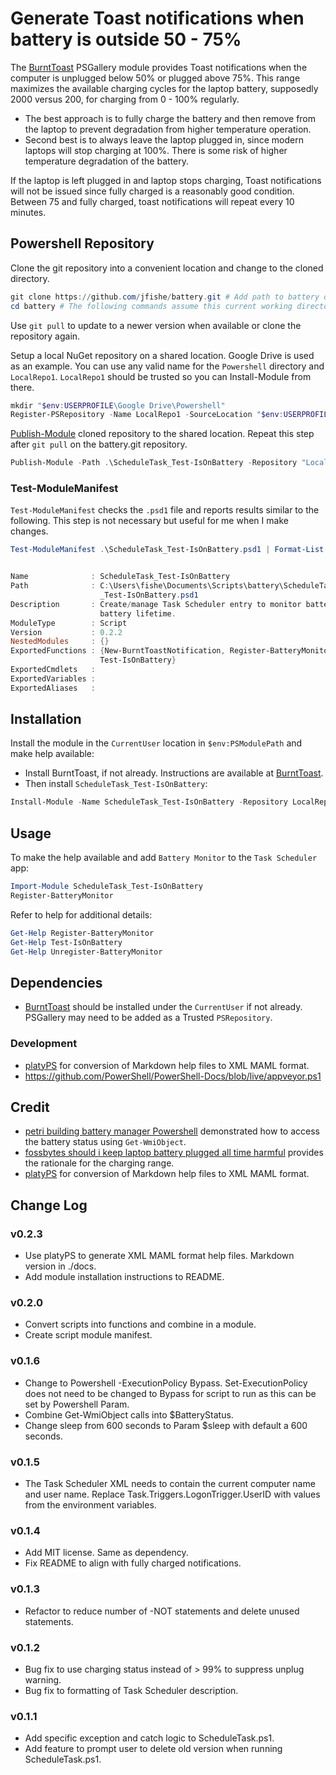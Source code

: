 # Generate Toast notifications when battery is outside 50 - 75%

The [BurntToast](https://www.Powershellgallery.com/packages/BurntToast)
PSGallery module provides Toast notifications when the computer is unplugged
below 50% or plugged above 75%. This range maximizes the available charging
cycles for the laptop battery, supposedly 2000 versus 200, for charging from
0 - 100% regularly.

* The best approach is to fully charge the battery and then remove from the
  laptop to prevent degradation from higher temperature operation.
* Second best is to always leave the laptop plugged in, since modern laptops
  will stop charging at 100%. There is some risk of higher temperature
  degradation of the battery.

If the laptop is left plugged in and laptop stops charging, Toast notifications
will not be issued since fully charged is a reasonably good condition. Between
75 and fully charged, toast notifications will repeat every 10 minutes.

## Powershell Repository

Clone the git repository into a convenient location and change to the cloned directory.

```Powershell
git clone https://github.com/jfishe/battery.git # Add path to battery destination if desired.
cd battery # The following commands assume this current working directory.
```

Use `git pull` to update to a newer version when available or clone the
repository again.

Setup a local NuGet repository on a shared location. Google Drive is used as an
example. You can use any valid name for the `Powershell` directory and
`LocalRepo1`. `LocalRepo1` should be trusted so you can Install-Module from
there.

```Powershell
mkdir "$env:USERPROFILE\Google Drive\Powershell"
Register-PSRepository -Name LocalRepo1 -SourceLocation "$env:USERPROFILE\Google Drive\Powershell" -InstallationPolicy Trusted
```

[Publish-Module](http://go.microsoft.com/fwlink/?LinkId=821666) cloned
repository to the shared location. Repeat this step after `git pull` on the
battery.git repository.

```Powershell
Publish-Module -Path .\ScheduleTask_Test-IsOnBattery -Repository "LocalRepo1"
```

### Test-ModuleManifest

`Test-ModuleManifest` checks the `.psd1` file and reports results similar to
the following. This step is not necessary but useful for me when I make
changes.

```Powershell
Test-ModuleManifest .\ScheduleTask_Test-IsOnBattery.psd1 | Format-List -Force


Name              : ScheduleTask_Test-IsOnBattery
Path              : C:\Users\fishe\Documents\Scripts\battery\ScheduleTask_Test-IsOnBattery\ScheduleTask
                    _Test-IsOnBattery.psd1
Description       : Create/manage Task Scheduler entry to monitor battery charging and maximize
                    battery lifetime.
ModuleType        : Script
Version           : 0.2.2
NestedModules     : {}
ExportedFunctions : {New-BurntToastNotification, Register-BatteryMonitor, Unregister-BatteryMonitor,
                    Test-IsOnBattery}
ExportedCmdlets   :
ExportedVariables :
ExportedAliases   :
```

## Installation


Install the module in the `CurrentUser` location in `$env:PSModulePath` and make help available:

* Install BurntToast, if not already. Instructions are available at
  [BurntToast](https://github.com/Windos/BurntToast).
* Then install `ScheduleTask_Test-IsOnBattery`:

```Powershell
Install-Module -Name ScheduleTask_Test-IsOnBattery -Repository LocalRepo1 -Scope CurrentUser
```
## Usage

To make the help available and add `Battery Monitor` to the `Task Scheduler` app:

```Powershell
Import-Module ScheduleTask_Test-IsOnBattery
Register-BatteryMonitor
```
Refer to help for additional details:

```Powershell
Get-Help Register-BatteryMonitor
Get-Help Test-IsOnBattery
Get-Help Unregister-BatteryMonitor
```

## Dependencies

* [BurntToast](https://www.Powershellgallery.com/packages/BurntToast)
  should be installed under the `CurrentUser` if not already. PSGallery may need to be added as a Trusted `PSRepository`.

### Development

* [platyPS](https://github.com/Powershell/platyPS) for conversion of Markdown
  help files to XML MAML format.
* https://github.com/PowerShell/PowerShell-Docs/blob/live/appveyor.ps1

## Credit

* [petri building battery manager Powershell](https://www.petri.com/building-battery-manager-Powershell) demonstrated how to access the battery status using `Get-WmiObject`.
* [fossbytes should i keep laptop battery plugged all time harmful](https://fossbytes.com/should-i-keep-laptop-battery-plugged-all-time-harmful/) provides the rationale for the charging range.
* [platyPS](https://github.com/Powershell/platyPS) for conversion of Markdown help files to XML MAML format.

## Change Log

### v0.2.3

* Use platyPS to generate XML MAML format help files. Markdown version in ./docs.
* Add module installation instructions to README.

### v0.2.0
* Convert scripts into functions and combine in a module.
* Create script module manifest.

### v0.1.6

* Change to Powershell -ExecutionPolicy Bypass. Set-ExecutionPolicy does not need to be changed to Bypass for script to run as this can be set by Powershell Param.
* Combine Get-WmiObject calls into $BatteryStatus.
* Change sleep from 600 seconds to Param $sleep with default a 600 seconds.

### v0.1.5

* The Task Scheduler XML needs to contain the current computer name and user
  name. Replace Task.Triggers.LogonTrigger.UserID with values from the
  environment variables.

### v0.1.4

* Add MIT license. Same as dependency.
* Fix README to align with fully charged notifications.

### v0.1.3

* Refactor to reduce number of -NOT statements and delete unused statements.

### v0.1.2

* Bug fix to use charging status instead of > 99% to suppress unplug warning.
* Bug fix to formatting of Task Scheduler description.

### v0.1.1

* Add specific exception and catch logic to ScheduleTask.ps1.
* Add feature to prompt user to delete old version when running ScheduleTask.ps1.
